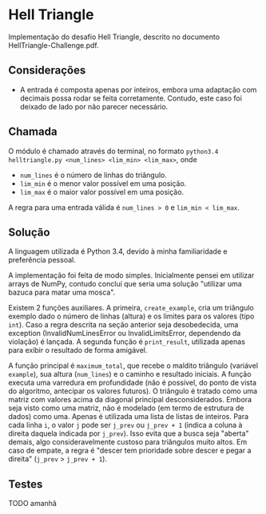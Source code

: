 # Hell Triangle

Implementação do desafio Hell Triangle, descrito no documento HellTriangle-Challenge.pdf.


## Considerações

- A entrada é composta apenas por inteiros, embora uma adaptação com decimais possa rodar se feita corretamente. Contudo, este caso foi deixado de lado por não parecer necessário.


## Chamada

O módulo é chamado através do terminal, no formato `python3.4 helltriangle.py <num_lines> <lim_min> <lim_max>`, onde

- `num_lines` é o número de linhas do triângulo.
- `lim_min` é o menor valor possível em uma posição.
- `lim_max` é o maior valor possível em uma posição.

A regra para uma entrada válida é `num_lines > 0` e `lim_min < lim_max`.


## Solução

A linguagem utilizada é Python 3.4, devido à minha familiaridade e preferência pessoal.

A implementação foi feita de modo simples. Inicialmente pensei em utilizar arrays de NumPy, contudo concluí que seria uma solução "utilizar uma bazuca para matar uma mosca".

Existem 2 funções auxiliares. A primeira, `create_example`, cria um triângulo exemplo dado o número de linhas (altura) e os limites para os valores (tipo `int`). Caso a regra descrita na seção anterior seja desobedecida, uma exception (InvalidNumLinesError ou InvalidLimitsError, dependendo da violação) é lançada. A segunda função é `print_result`, utilizada apenas para exibir o resultado de forma amigável.

A função principal é `maximum_total`, que recebe o maldito triângulo (variável `example`), sua altura (`num_lines`) e o caminho e resultado iniciais. A função executa uma varredura em profundidade (não é possível, do ponto de vista do algoritmo, antecipar os valores futuros). O triângulo é tratado como uma matriz com valores acima da diagonal principal desconsiderados. Embora seja visto como uma matriz, não é modelado (em termo de estrutura de dados) como uma. Apenas é utilizada uma lista de listas de inteiros. Para cada linha `i`, o valor `j` pode ser `j_prev` ou `j_prev + 1` (indica a coluna à direita daquela indicada por `j_prev`). Isso evita que a busca seja "aberta" demais, algo consideravelmente custoso para triângulos muito altos. Em caso de empate, a regra é "descer tem prioridade sobre descer e pegar a direita" (`j_prev` > `j_prev + 1`).


## Testes

TODO amanhã